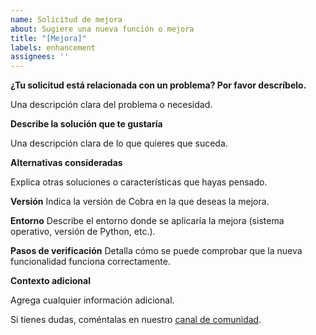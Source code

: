 ```yaml
---
name: Solicitud de mejora
about: Sugiere una nueva función o mejora
title: "[Mejora]"
labels: enhancement
assignees: ''
---
```


**¿Tu solicitud está relacionada con un problema? Por favor descríbelo.**

Una descripción clara del problema o necesidad.

**Describe la solución que te gustaría**

Una descripción clara de lo que quieres que suceda.

**Alternativas consideradas**

Explica otras soluciones o características que hayas pensado.

**Versión**
Indica la versión de Cobra en la que deseas la mejora.

**Entorno**
Describe el entorno donde se aplicaría la mejora (sistema operativo, versión de Python, etc.).

**Pasos de verificación**
Detalla cómo se puede comprobar que la nueva funcionalidad funciona correctamente.

**Contexto adicional**

Agrega cualquier información adicional.

Si tienes dudas, coméntalas en nuestro [canal de comunidad](https://discord.gg/pcobra).
